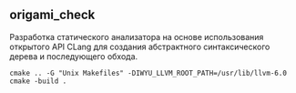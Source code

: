 ## origami_check

Разработка статического анализатора на основе использования открытого API CLang для создания абстрактного синтаксического дерева и последующего обхода.

```
cmake .. -G "Unix Makefiles" -DIWYU_LLVM_ROOT_PATH=/usr/lib/llvm-6.0
cmake -build .
```